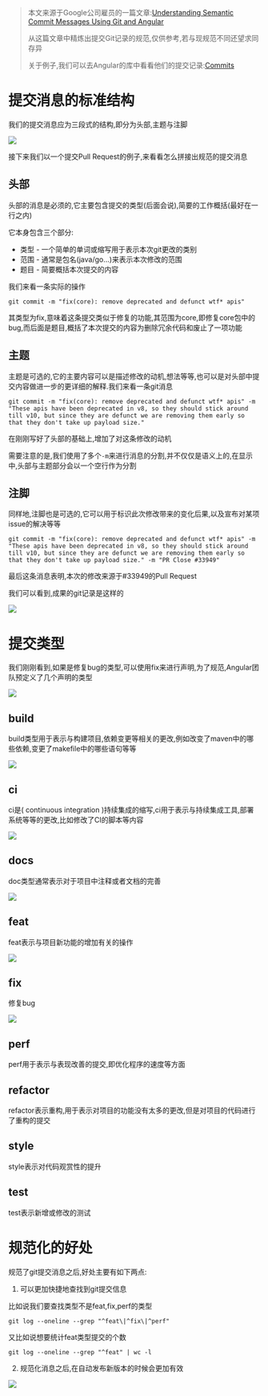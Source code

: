 > 本文来源于Google公司雇员的一篇文章:[Understanding Semantic Commit Messages Using Git and Angular](https://nitayneeman.com/posts/understanding-semantic-commit-messages-using-git-and-angular/)
>
> 从这篇文章中精炼出提交Git记录的规范,仅供参考,若与现规范不同还望求同存异
>
> 关于例子,我们可以去Angular的库中看看他们的提交记录:[Commits](https://github.com/angular/angular/commits/master)

# 提交消息的标准结构

我们的提交消息应为三段式的结构,即分为头部,主题与注脚

![](http://imageblog.boyn.top/202002150915_802.png)

接下来我们以一个提交Pull Request的例子,来看看怎么拼接出规范的提交消息

## 头部

头部的消息是必须的,它主要包含提交的类型(后面会说),简要的工作概括(最好在一行之内)

它本身包含三个部分:

- 类型 - 一个简单的单词或缩写用于表示本次git更改的类别
- 范围 - 通常是包名(java/go...)来表示本次修改的范围
- 题目 - 简要概括本次提交的内容

我们来看一条实际的操作

```shell
git commit -m "fix(core): remove deprecated and defunct wtf* apis"
```

其类型为fix,意味着这条提交类似于修复的功能,其范围为core,即修复core包中的bug,而后面是题目,概括了本次提交的内容为删除冗余代码和废止了一项功能

## 主题

主题是可选的,它的主要内容可以是描述修改的动机,想法等等,也可以是对头部中提交内容做进一步的更详细的解释.我们来看一条git消息

```shell
git commit -m "fix(core): remove deprecated and defunct wtf* apis" -m "These apis have been deprecated in v8, so they should stick around till v10, but since they are defunct we are removing them early so that they don't take up payload size."
```

在刚刚写好了头部的基础上,增加了对这条修改的动机

需要注意的是,我们使用了多个`-m`来进行消息的分割,并不仅仅是语义上的,在显示中,头部与主题部分会以一个空行作为分割

## 注脚

同样地,注脚也是可选的,它可以用于标识此次修改带来的变化后果,以及宣布对某项issue的解决等等

```shell
git commit -m "fix(core): remove deprecated and defunct wtf* apis" -m "These apis have been deprecated in v8, so they should stick around till v10, but since they are defunct we are removing them early so that they don't take up payload size." -m "PR Close #33949"
```

最后这条消息表明,本次的修改来源于#33949的Pull Request



我们可以看到,成果的git记录是这样的

![](http://imageblog.boyn.top/202002150931_157.png)

# 提交类型

我们刚刚看到,如果是修复bug的类型,可以使用fix来进行声明,为了规范,Angular团队预定义了几个声明的类型

![](http://imageblog.boyn.top/202002171058_926.png)

## build

build类型用于表示与构建项目,依赖变更等相关的更改,例如改变了maven中的哪些依赖,变更了makefile中的哪些语句等等

![](http://imageblog.boyn.top/202002150934_960.png)

## ci

ci是(  continuous integration )持续集成的缩写,ci用于表示与持续集成工具,部署系统等等的更改,比如修改了CI的脚本等内容

![](http://imageblog.boyn.top/202002150936_994.png)

## docs

doc类型通常表示对于项目中注释或者文档的完善

![](http://imageblog.boyn.top/202002150936_372.png)

## feat

feat表示与项目新功能的增加有关的操作

![](http://imageblog.boyn.top/202002150938_777.png)

## fix

修复bug

![](http://imageblog.boyn.top/202002150938_44.png)

## perf

perf用于表示与表现改善的提交,即优化程序的速度等方面

## refactor

refactor表示重构,用于表示对项目的功能没有太多的更改,但是对项目的代码进行了重构的提交

## style

style表示对代码观赏性的提升

## test

test表示新增或修改的测试

# 规范化的好处

规范了git提交消息之后,好处主要有如下两点:

1. 可以更加快捷地查找到git提交信息

比如说我们要查找类型不是feat,fix,perf的类型

```shell
git log --oneline --grep "^feat\|^fix\|^perf"
```

又比如说想要统计feat类型提交的个数

```shell
git log --oneline --grep "^feat" | wc -l
```

2.  规范化消息之后,在自动发布新版本的时候会更加有效

![](http://imageblog.boyn.top/202002150944_825.png)